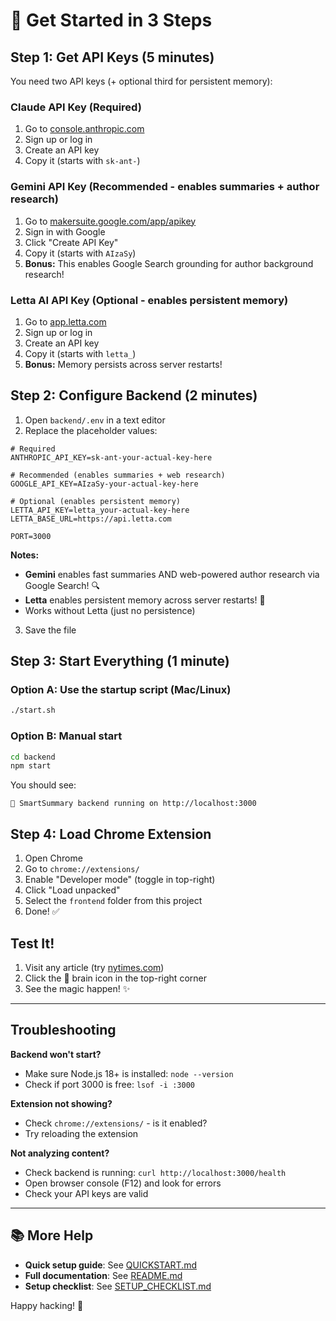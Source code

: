 # 🚀 Get Started in 3 Steps

## Step 1: Get API Keys (5 minutes)

You need two API keys (+ optional third for persistent memory):

### Claude API Key (Required)
1. Go to [console.anthropic.com](https://console.anthropic.com/)
2. Sign up or log in
3. Create an API key
4. Copy it (starts with `sk-ant-`)

### Gemini API Key (Recommended - enables summaries + author research)
1. Go to [makersuite.google.com/app/apikey](https://makersuite.google.com/app/apikey)
2. Sign in with Google
3. Click "Create API Key"
4. Copy it (starts with `AIzaSy`)
5. **Bonus:** This enables Google Search grounding for author background research!

### Letta AI API Key (Optional - enables persistent memory)
1. Go to [app.letta.com](https://app.letta.com/)
2. Sign up or log in
3. Create an API key
4. Copy it (starts with `letta_`)
5. **Bonus:** Memory persists across server restarts!

## Step 2: Configure Backend (2 minutes)

1. Open `backend/.env` in a text editor
2. Replace the placeholder values:

```env
# Required
ANTHROPIC_API_KEY=sk-ant-your-actual-key-here

# Recommended (enables summaries + web research)
GOOGLE_API_KEY=AIzaSy-your-actual-key-here

# Optional (enables persistent memory)
LETTA_API_KEY=letta_your-actual-key-here
LETTA_BASE_URL=https://api.letta.com

PORT=3000
```

**Notes:**
- **Gemini** enables fast summaries AND web-powered author research via Google Search! 🔍
- **Letta** enables persistent memory across server restarts! 🧠
- Works without Letta (just no persistence)

3. Save the file

## Step 3: Start Everything (1 minute)

### Option A: Use the startup script (Mac/Linux)

```bash
./start.sh
```

### Option B: Manual start

```bash
cd backend
npm start
```

You should see:
```
🚀 SmartSummary backend running on http://localhost:3000
```

## Step 4: Load Chrome Extension

1. Open Chrome
2. Go to `chrome://extensions/`
3. Enable "Developer mode" (toggle in top-right)
4. Click "Load unpacked"
5. Select the `frontend` folder from this project
6. Done! ✅

## Test It!

1. Visit any article (try [nytimes.com](https://www.nytimes.com))
2. Click the 🧠 brain icon in the top-right corner
3. See the magic happen! ✨

---

## Troubleshooting

**Backend won't start?**
- Make sure Node.js 18+ is installed: `node --version`
- Check if port 3000 is free: `lsof -i :3000`

**Extension not showing?**
- Check `chrome://extensions/` - is it enabled?
- Try reloading the extension

**Not analyzing content?**
- Check backend is running: `curl http://localhost:3000/health`
- Open browser console (F12) and look for errors
- Check your API keys are valid

---

## 📚 More Help

- **Quick setup guide**: See [QUICKSTART.md](./QUICKSTART.md)
- **Full documentation**: See [README.md](./README.md)
- **Setup checklist**: See [SETUP_CHECKLIST.md](./SETUP_CHECKLIST.md)

Happy hacking! 🎉

